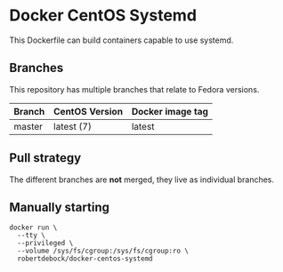 Docker CentOS Systemd
=====================

This Dockerfile can build containers capable to use systemd.

Branches
--------

This repository has multiple branches that relate to Fedora versions.

|Branch |CentOS Version|Docker image tag|
|-------|--------------|----------------|
|master |latest (7)    |latest          |

Pull strategy
-------------

The different branches are **not** merged, they live as individual branches.

Manually starting
-----------------

```
docker run \
  --tty \
  --privileged \
  --volume /sys/fs/cgroup:/sys/fs/cgroup:ro \
  robertdebock/docker-centos-systemd
```
